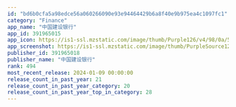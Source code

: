 ```yaml
---
id: "bd6b0cfa5a98edce56a060266090e93e94464429b6a8f40e9b975ea4c1097fc1"
category: "Finance"
app_name: "中国建设银行"
app_id: 391965015
app_icon: https://is1-ssl.mzstatic.com/image/thumb/Purple126/v4/98/0a/51/980a514e-4a1f-4c7d-a956-753ce5a94e45/AppIcon-0-0-1x_U007emarketing-0-0-0-4-0-0-sRGB-0-0-0-GLES2_U002c0-512MB-85-220-0-0.png/1024x1024bb.png
app_screenshot: https://is1-ssl.mzstatic.com/image/thumb/PurpleSource122/v4/9c/4e/1d/9c4e1dc0-5d6a-e98a-eb82-95c9e612d28b/95c355b6-2686-46c7-b804-245bfda5213f_6.0_U5e94_U7528_U5546_U5e97_U53d1_U7248-1.png/1242x2688bb.png
publisher_id: 391965018
publisher_name: "中国建设银行"
rank: 494
most_recent_release: 2024-01-09 00:00:00
release_count_in_past_year: 21
release_count_in_past_year_category: 20
release_count_in_past_year_top_in_category: 28
---
```

